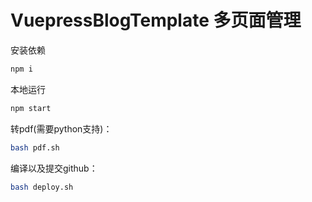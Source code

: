 # **VuepressBlogTemplate** 多页面管理

安装依赖
``` bash
npm i
```

本地运行
``` bash
npm start
```

转pdf(需要python支持)：

``` bash
bash pdf.sh
```

编译以及提交github：

``` bash
bash deploy.sh
```

